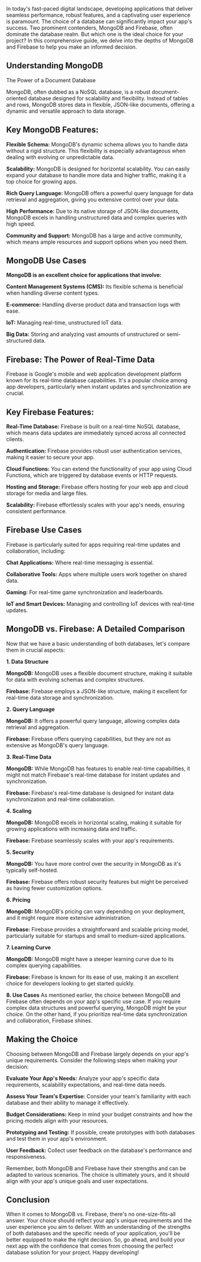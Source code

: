 In today's fast-paced digital landscape, developing applications that deliver seamless performance, robust features, and a captivating user experience is paramount. The choice of a database can significantly impact your app's success. Two prominent contenders, MongoDB and Firebase, often dominate the database realm. But which one is the ideal choice for your project? In this comprehensive guide, we delve into the depths of MongoDB and Firebase to help you make an informed decision.

## Understanding MongoDB

The Power of a Document Database

MongoDB, often dubbed as a NoSQL database, is a robust document-oriented database designed for scalability and flexibility. Instead of tables and rows, MongoDB stores data in flexible, JSON-like documents, offering a dynamic and versatile approach to data storage.

## Key MongoDB Features:

**Flexible Schema:** MongoDB's dynamic schema allows you to handle data without a rigid structure. This flexibility is especially advantageous when dealing with evolving or unpredictable data.

**Scalability:** MongoDB is designed for horizontal scalability. You can easily expand your database to handle more data and higher traffic, making it a top choice for growing apps.

**Rich Query Language:** MongoDB offers a powerful query language for data retrieval and aggregation, giving you extensive control over your data.

**High Performance:** Due to its native storage of JSON-like documents, MongoDB excels in handling unstructured data and complex queries with high speed.

**Community and Support:** MongoDB has a large and active community, which means ample resources and support options when you need them.

## MongoDB Use Cases

**MongoDB is an excellent choice for applications that involve:**

**Content Management Systems (CMS):** Its flexible schema is beneficial when handling diverse content types.

**E-commerce:** Handling diverse product data and transaction logs with ease.

**IoT:** Managing real-time, unstructured IoT data.

**Big Data:** Storing and analyzing vast amounts of unstructured or semi-structured data.

## Firebase: The Power of Real-Time Data

Firebase is Google's mobile and web application development platform known for its real-time database capabilities. It's a popular choice among app developers, particularly when instant updates and synchronization are crucial.

## Key Firebase Features:

**Real-Time Database:** Firebase is built on a real-time NoSQL database, which means data updates are immediately synced across all connected clients.

**Authentication:** Firebase provides robust user authentication services, making it easier to secure your app.

**Cloud Functions:** You can extend the functionality of your app using Cloud Functions, which are triggered by database events or HTTP requests.

**Hosting and Storage:** Firebase offers hosting for your web app and cloud storage for media and large files.

**Scalability:** Firebase effortlessly scales with your app's needs, ensuring consistent performance.

## Firebase Use Cases

Firebase is particularly suited for apps requiring real-time updates and collaboration, including:

**Chat Applications:** Where real-time messaging is essential.

**Collaborative Tools:** Apps where multiple users work together on shared data.

**Gaming:** For real-time game synchronization and leaderboards.

**IoT and Smart Devices:** Managing and controlling IoT devices with real-time updates.

## MongoDB vs. Firebase: A Detailed Comparison

Now that we have a basic understanding of both databases, let's compare them in crucial aspects:

**1. Data Structure**

**MongoDB:** MongoDB uses a flexible document structure, making it suitable for data with evolving schemas and complex structures.

**Firebase:** Firebase employs a JSON-like structure, making it excellent for real-time data storage and synchronization.

**2. Query Language**

**MongoDB:** It offers a powerful query language, allowing complex data retrieval and aggregation.

**Firebase:** Firebase offers querying capabilities, but they are not as extensive as MongoDB's query language.

**3. Real-Time Data**

**MongoDB:** While MongoDB has features to enable real-time capabilities, it might not match Firebase's real-time database for instant updates and synchronization.

**Firebase:** Firebase's real-time database is designed for instant data synchronization and real-time collaboration.

**4. Scaling**

**MongoDB:** MongoDB excels in horizontal scaling, making it suitable for growing applications with increasing data and traffic.

**Firebase:** Firebase seamlessly scales with your app's requirements.

**5. Security**

**MongoDB:** You have more control over the security in MongoDB as it's typically self-hosted.

**Firebase:** Firebase offers robust security features but might be perceived as having fewer customization options.

**6. Pricing**

**MongoDB:** MongoDB's pricing can vary depending on your deployment, and it might require more extensive administration.

**Firebase:** Firebase provides a straightforward and scalable pricing model, particularly suitable for startups and small to medium-sized applications.

**7. Learning Curve**

**MongoDB:** MongoDB might have a steeper learning curve due to its complex querying capabilities.

**Firebase:** Firebase is known for its ease of use, making it an excellent choice for developers looking to get started quickly.

**8. Use Cases**
As mentioned earlier, the choice between MongoDB and Firebase often depends on your app's specific use case. If you require complex data structures and powerful querying, MongoDB might be your choice. On the other hand, if you prioritize real-time data synchronization and collaboration, Firebase shines.

## Making the Choice

Choosing between MongoDB and Firebase largely depends on your app's unique requirements. Consider the following steps when making your decision:

**Evaluate Your App's Needs:** Analyze your app's specific data requirements, scalability expectations, and real-time data needs.

**Assess Your Team's Expertise:** Consider your team's familiarity with each database and their ability to manage it effectively.

**Budget Considerations:** Keep in mind your budget constraints and how the pricing models align with your resources.

**Prototyping and Testing:** If possible, create prototypes with both databases and test them in your app's environment.

**User Feedback:** Collect user feedback on the database's performance and responsiveness.

Remember, both MongoDB and Firebase have their strengths and can be adapted to various scenarios. The choice is ultimately yours, and it should align with your app's unique goals and user expectations.

## Conclusion

When it comes to MongoDB vs. Firebase, there's no one-size-fits-all answer. Your choice should reflect your app's unique requirements and the user experience you aim to deliver. With an understanding of the strengths of both databases and the specific needs of your application, you'll be better equipped to make the right decision. So, go ahead, and build your next app with the confidence that comes from choosing the perfect database solution for your project. Happy developing!

